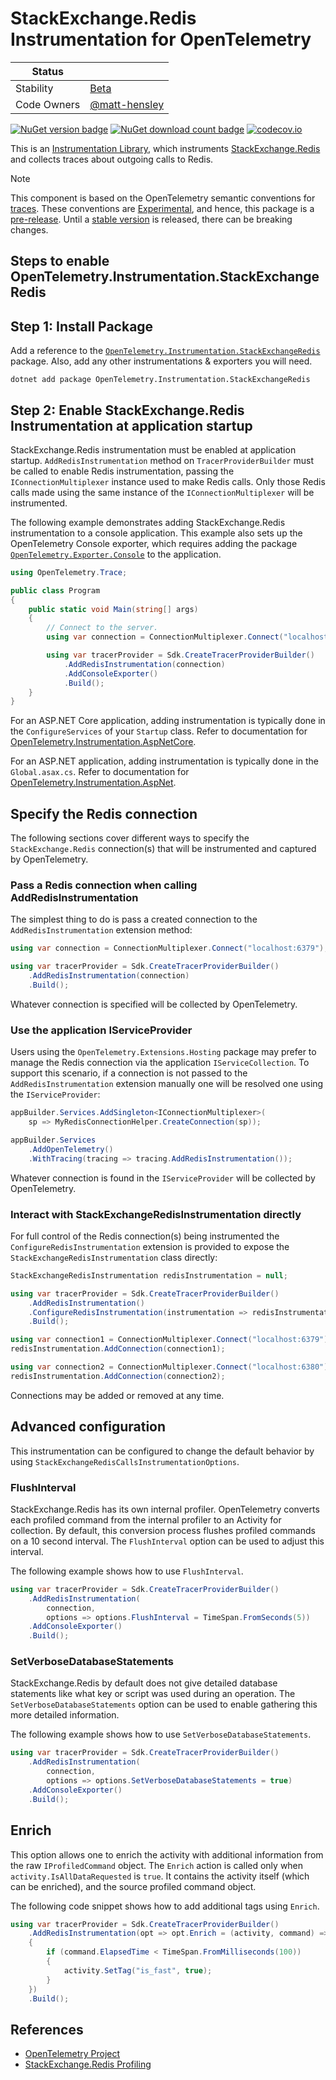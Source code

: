 # StackExchange.Redis Instrumentation for OpenTelemetry

| Status      |           |
| ----------- | --------- |
| Stability   | [Beta](../../README.md#beta) |
| Code Owners | [@matt-hensley](https://github.com/matt-hensley) |

[![NuGet version badge](https://img.shields.io/nuget/v/OpenTelemetry.Instrumentation.StackExchangeRedis)](https://www.nuget.org/packages/OpenTelemetry.Instrumentation.StackExchangeRedis)
[![NuGet download count badge](https://img.shields.io/nuget/dt/OpenTelemetry.Instrumentation.StackExchangeRedis)](https://www.nuget.org/packages/OpenTelemetry.Instrumentation.StackExchangeRedis)
[![codecov.io](https://codecov.io/gh/open-telemetry/opentelemetry-dotnet-contrib/branch/main/graphs/badge.svg?flag=unittests-Instrumentation.StackExchangeRedis)](https://app.codecov.io/gh/open-telemetry/opentelemetry-dotnet-contrib?flags[0]=unittests-Instrumentation.StackExchangeRedis)

This is an
[Instrumentation Library](https://github.com/open-telemetry/opentelemetry-specification/blob/main/specification/glossary.md#instrumentation-library),
which instruments
[StackExchange.Redis](https://www.nuget.org/packages/StackExchange.Redis/)
and collects traces about outgoing calls to Redis.

> [!NOTE]
> This component is based on the OpenTelemetry semantic conventions for
[traces](https://github.com/open-telemetry/semantic-conventions/blob/main/docs/database/redis.md).
These conventions are
[Experimental](https://github.com/open-telemetry/opentelemetry-specification/blob/main/specification/document-status.md),
and hence, this package is a [pre-release](https://github.com/open-telemetry/opentelemetry-dotnet/blob/main/VERSIONING.md#pre-releases).
Until a [stable
version](https://github.com/open-telemetry/opentelemetry-specification/blob/main/specification/telemetry-stability.md)
is released, there can be breaking changes.

## Steps to enable OpenTelemetry.Instrumentation.StackExchangeRedis

## Step 1: Install Package

Add a reference to the
[`OpenTelemetry.Instrumentation.StackExchangeRedis`](https://www.nuget.org/packages/OpenTelemetry.Instrumentation.StackExchangeRedis)
package. Also, add any other instrumentations & exporters you will need.

```shell
dotnet add package OpenTelemetry.Instrumentation.StackExchangeRedis
```

## Step 2: Enable StackExchange.Redis Instrumentation at application startup

StackExchange.Redis instrumentation must be enabled at application startup.
`AddRedisInstrumentation` method on `TracerProviderBuilder` must be called to
enable Redis instrumentation, passing the `IConnectionMultiplexer` instance used
to make Redis calls. Only those Redis calls made using the same instance of the
`IConnectionMultiplexer` will be instrumented.

The following example demonstrates adding StackExchange.Redis instrumentation to
a console application. This example also sets up the OpenTelemetry Console
exporter, which requires adding the package
[`OpenTelemetry.Exporter.Console`](https://github.com/open-telemetry/opentelemetry-dotnet/blob/main/src/OpenTelemetry.Exporter.Console/README.md)
to the application.

```csharp
using OpenTelemetry.Trace;

public class Program
{
    public static void Main(string[] args)
    {
        // Connect to the server.
        using var connection = ConnectionMultiplexer.Connect("localhost:6379");

        using var tracerProvider = Sdk.CreateTracerProviderBuilder()
            .AddRedisInstrumentation(connection)
            .AddConsoleExporter()
            .Build();
    }
}
```

For an ASP.NET Core application, adding instrumentation is typically done in
the `ConfigureServices` of your `Startup` class. Refer to documentation for
[OpenTelemetry.Instrumentation.AspNetCore](../OpenTelemetry.Instrumentation.AspNetCore/README.md).

For an ASP.NET application, adding instrumentation is typically done in the
`Global.asax.cs`. Refer to documentation for [OpenTelemetry.Instrumentation.AspNet](../OpenTelemetry.Instrumentation.AspNet/README.md).

## Specify the Redis connection

The following sections cover different ways to specify the `StackExchange.Redis`
connection(s) that will be instrumented and captured by OpenTelemetry.

### Pass a Redis connection when calling AddRedisInstrumentation

The simplest thing to do is pass a created connection to the
`AddRedisInstrumentation` extension method:

```csharp
using var connection = ConnectionMultiplexer.Connect("localhost:6379");

using var tracerProvider = Sdk.CreateTracerProviderBuilder()
    .AddRedisInstrumentation(connection)
    .Build();
```

Whatever connection is specified will be collected by OpenTelemetry.

### Use the application IServiceProvider

Users using the `OpenTelemetry.Extensions.Hosting` package may prefer to manage
the Redis connection via the application `IServiceCollection`. To support this
scenario, if a connection is not passed to the `AddRedisInstrumentation`
extension manually one will be resolved one using the `IServiceProvider`:

```csharp
appBuilder.Services.AddSingleton<IConnectionMultiplexer>(
    sp => MyRedisConnectionHelper.CreateConnection(sp));

appBuilder.Services
    .AddOpenTelemetry()
    .WithTracing(tracing => tracing.AddRedisInstrumentation());
```

Whatever connection is found in the `IServiceProvider` will be collected by
OpenTelemetry.

### Interact with StackExchangeRedisInstrumentation directly

For full control of the Redis connection(s) being instrumented the
`ConfigureRedisInstrumentation` extension is provided to expose the
`StackExchangeRedisInstrumentation` class directly:

```csharp
StackExchangeRedisInstrumentation redisInstrumentation = null;

using var tracerProvider = Sdk.CreateTracerProviderBuilder()
    .AddRedisInstrumentation()
    .ConfigureRedisInstrumentation(instrumentation => redisInstrumentation = instrumentation)
    .Build();

using var connection1 = ConnectionMultiplexer.Connect("localhost:6379");
redisInstrumentation.AddConnection(connection1);

using var connection2 = ConnectionMultiplexer.Connect("localhost:6380");
redisInstrumentation.AddConnection(connection2);
```

Connections may be added or removed at any time.

## Advanced configuration

This instrumentation can be configured to change the default behavior by using
`StackExchangeRedisCallsInstrumentationOptions`.

### FlushInterval

StackExchange.Redis has its own internal profiler. OpenTelemetry converts each
profiled command from the internal profiler to an Activity for collection. By
default, this conversion process flushes profiled commands on a 10 second
interval. The `FlushInterval` option can be used to adjust this interval.

The following example shows how to use `FlushInterval`.

```csharp
using var tracerProvider = Sdk.CreateTracerProviderBuilder()
    .AddRedisInstrumentation(
        connection,
        options => options.FlushInterval = TimeSpan.FromSeconds(5))
    .AddConsoleExporter()
    .Build();
```

### SetVerboseDatabaseStatements

StackExchange.Redis by default does not give detailed database statements like
what key or script was used during an operation. The `SetVerboseDatabaseStatements`
option can be used to enable gathering this more detailed information.

The following example shows how to use `SetVerboseDatabaseStatements`.

```csharp
using var tracerProvider = Sdk.CreateTracerProviderBuilder()
    .AddRedisInstrumentation(
        connection,
        options => options.SetVerboseDatabaseStatements = true)
    .AddConsoleExporter()
    .Build();
```

## Enrich

This option allows one to enrich the activity with additional information from the
raw `IProfiledCommand` object. The `Enrich` action is called only when
`activity.IsAllDataRequested` is `true`. It contains the activity itself (which can
be enriched), and the source profiled command object.

The following code snippet shows how to add additional tags using `Enrich`.

```csharp
using var tracerProvider = Sdk.CreateTracerProviderBuilder()
    .AddRedisInstrumentation(opt => opt.Enrich = (activity, command) =>
    {
        if (command.ElapsedTime < TimeSpan.FromMilliseconds(100))
        {
            activity.SetTag("is_fast", true);
        }
    })
    .Build();
```

## References

* [OpenTelemetry Project](https://opentelemetry.io/)
* [StackExchange.Redis Profiling](https://stackexchange.github.io/StackExchange.Redis/Profiling_v1.html)
